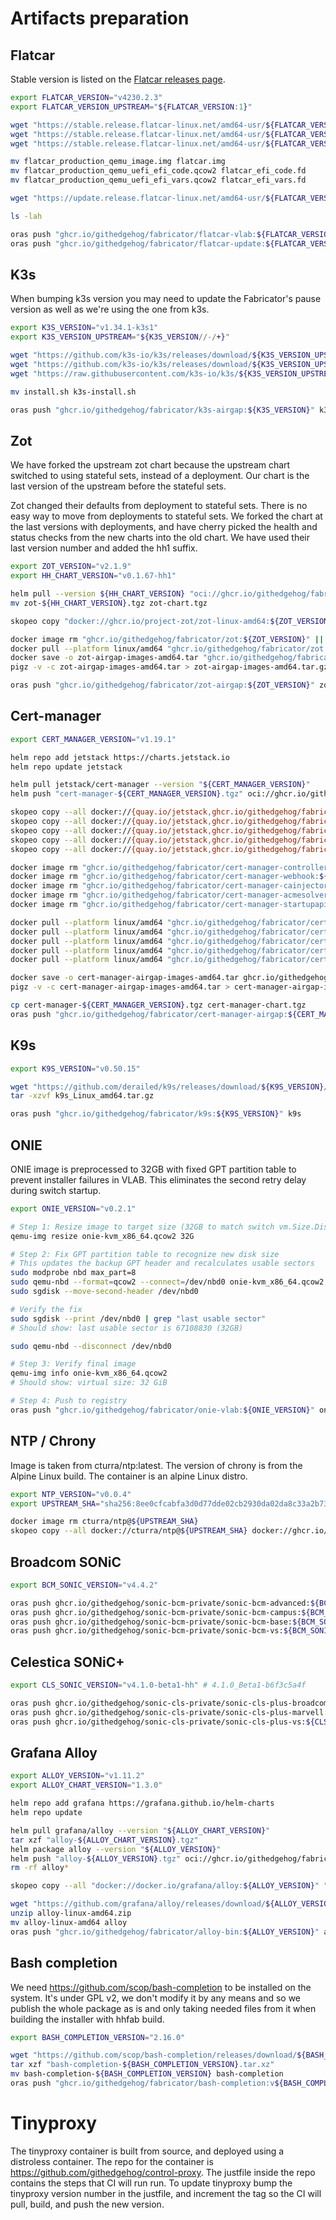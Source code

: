 # Artifacts preparation

## Flatcar

Stable version is listed on the [Flatcar releases page](https://www.flatcar.org/releases).

```bash
export FLATCAR_VERSION="v4230.2.3"
export FLATCAR_VERSION_UPSTREAM="${FLATCAR_VERSION:1}"

wget "https://stable.release.flatcar-linux.net/amd64-usr/${FLATCAR_VERSION_UPSTREAM}/flatcar_production_qemu_image.img"
wget "https://stable.release.flatcar-linux.net/amd64-usr/${FLATCAR_VERSION_UPSTREAM}/flatcar_production_qemu_uefi_efi_code.qcow2"
wget "https://stable.release.flatcar-linux.net/amd64-usr/${FLATCAR_VERSION_UPSTREAM}/flatcar_production_qemu_uefi_efi_vars.qcow2"

mv flatcar_production_qemu_image.img flatcar.img
mv flatcar_production_qemu_uefi_efi_code.qcow2 flatcar_efi_code.fd
mv flatcar_production_qemu_uefi_efi_vars.qcow2 flatcar_efi_vars.fd

wget "https://update.release.flatcar-linux.net/amd64-usr/${FLATCAR_VERSION_UPSTREAM}/flatcar_production_update.gz"

ls -lah

oras push "ghcr.io/githedgehog/fabricator/flatcar-vlab:${FLATCAR_VERSION}" flatcar.img flatcar_efi_code.fd flatcar_efi_vars.fd
oras push "ghcr.io/githedgehog/fabricator/flatcar-update:${FLATCAR_VERSION}" flatcar_production_update.gz
```

## K3s

When bumping k3s version you may need to update the Fabricator's pause version as well as we're using the one from k3s.

```bash
export K3S_VERSION="v1.34.1-k3s1"
export K3S_VERSION_UPSTREAM="${K3S_VERSION//-/+}"

wget "https://github.com/k3s-io/k3s/releases/download/${K3S_VERSION_UPSTREAM}/k3s"
wget "https://github.com/k3s-io/k3s/releases/download/${K3S_VERSION_UPSTREAM}/k3s-airgap-images-amd64.tar.gz"
wget "https://raw.githubusercontent.com/k3s-io/k3s/${K3S_VERSION_UPSTREAM}/install.sh"

mv install.sh k3s-install.sh

oras push "ghcr.io/githedgehog/fabricator/k3s-airgap:${K3S_VERSION}" k3s k3s-airgap-images-amd64.tar.gz k3s-install.sh
```

## Zot
We have forked the upstream zot chart because the upstream chart switched to
using stateful sets, instead of a deployment. Our chart is the last version of
the upstream before the stateful sets.

Zot changed their defaults from deployment to stateful sets. There is no easy
way to move from deployments to stateful sets. We forked the chart at the last
versions with deployments, and have cherry picked the health and status checks
from the new charts into the old chart. We have used their last version number
and added the hh1 suffix.

```bash
export ZOT_VERSION="v2.1.9"
export HH_CHART_VERSION="v0.1.67-hh1"

helm pull --version ${HH_CHART_VERSION} "oci://ghcr.io/githedgehog/fabricator/charts/zot"
mv zot-${HH_CHART_VERSION}.tgz zot-chart.tgz

skopeo copy "docker://ghcr.io/project-zot/zot-linux-amd64:${ZOT_VERSION}" "docker://ghcr.io/githedgehog/fabricator/zot:${ZOT_VERSION}"

docker image rm "ghcr.io/githedgehog/fabricator/zot:${ZOT_VERSION}" || true
docker pull --platform linux/amd64 "ghcr.io/githedgehog/fabricator/zot:${ZOT_VERSION}"
docker save -o zot-airgap-images-amd64.tar "ghcr.io/githedgehog/fabricator/zot:${ZOT_VERSION}"
pigz -v -c zot-airgap-images-amd64.tar > zot-airgap-images-amd64.tar.gz

oras push "ghcr.io/githedgehog/fabricator/zot-airgap:${ZOT_VERSION}" zot-airgap-images-amd64.tar.gz zot-chart.tgz
```

## Cert-manager

```bash
export CERT_MANAGER_VERSION="v1.19.1"

helm repo add jetstack https://charts.jetstack.io
helm repo update jetstack

helm pull jetstack/cert-manager --version "${CERT_MANAGER_VERSION}"
helm push "cert-manager-${CERT_MANAGER_VERSION}.tgz" oci://ghcr.io/githedgehog/fabricator/charts

skopeo copy --all docker://{quay.io/jetstack,ghcr.io/githedgehog/fabricator}/cert-manager-controller:${CERT_MANAGER_VERSION}
skopeo copy --all docker://{quay.io/jetstack,ghcr.io/githedgehog/fabricator}/cert-manager-webhook:${CERT_MANAGER_VERSION}
skopeo copy --all docker://{quay.io/jetstack,ghcr.io/githedgehog/fabricator}/cert-manager-cainjector:${CERT_MANAGER_VERSION}
skopeo copy --all docker://{quay.io/jetstack,ghcr.io/githedgehog/fabricator}/cert-manager-acmesolver:${CERT_MANAGER_VERSION}
skopeo copy --all docker://{quay.io/jetstack,ghcr.io/githedgehog/fabricator}/cert-manager-startupapicheck:${CERT_MANAGER_VERSION}

docker image rm "ghcr.io/githedgehog/fabricator/cert-manager-controller:${CERT_MANAGER_VERSION}"
docker image rm "ghcr.io/githedgehog/fabricator/cert-manager-webhook:${CERT_MANAGER_VERSION}"
docker image rm "ghcr.io/githedgehog/fabricator/cert-manager-cainjector:${CERT_MANAGER_VERSION}"
docker image rm "ghcr.io/githedgehog/fabricator/cert-manager-acmesolver:${CERT_MANAGER_VERSION}"
docker image rm "ghcr.io/githedgehog/fabricator/cert-manager-startupapicheck:${CERT_MANAGER_VERSION}"

docker pull --platform linux/amd64 "ghcr.io/githedgehog/fabricator/cert-manager-controller:${CERT_MANAGER_VERSION}"
docker pull --platform linux/amd64 "ghcr.io/githedgehog/fabricator/cert-manager-webhook:${CERT_MANAGER_VERSION}"
docker pull --platform linux/amd64 "ghcr.io/githedgehog/fabricator/cert-manager-cainjector:${CERT_MANAGER_VERSION}"
docker pull --platform linux/amd64 "ghcr.io/githedgehog/fabricator/cert-manager-acmesolver:${CERT_MANAGER_VERSION}"
docker pull --platform linux/amd64 "ghcr.io/githedgehog/fabricator/cert-manager-startupapicheck:${CERT_MANAGER_VERSION}"

docker save -o cert-manager-airgap-images-amd64.tar ghcr.io/githedgehog/fabricator/cert-manager-{controller,webhook,cainjector,acmesolver,startupapicheck}:${CERT_MANAGER_VERSION}
pigz -v -c cert-manager-airgap-images-amd64.tar > cert-manager-airgap-images-amd64.tar.gz

cp cert-manager-${CERT_MANAGER_VERSION}.tgz cert-manager-chart.tgz
oras push "ghcr.io/githedgehog/fabricator/cert-manager-airgap:${CERT_MANAGER_VERSION}" cert-manager-airgap-images-amd64.tar.gz cert-manager-chart.tgz
```

## K9s

```bash
export K9S_VERSION="v0.50.15"

wget "https://github.com/derailed/k9s/releases/download/${K9S_VERSION}/k9s_Linux_amd64.tar.gz"
tar -xzvf k9s_Linux_amd64.tar.gz

oras push "ghcr.io/githedgehog/fabricator/k9s:${K9S_VERSION}" k9s
```

## ONIE

ONIE image is preprocessed to 32GB with fixed GPT partition table to prevent installer failures in VLAB. This eliminates the second retry delay during switch startup.

```bash
export ONIE_VERSION="v0.2.1"

# Step 1: Resize image to target size (32GB to match switch vm.Size.Disk)
qemu-img resize onie-kvm_x86_64.qcow2 32G

# Step 2: Fix GPT partition table to recognize new disk size
# This updates the backup GPT header and recalculates usable sectors
sudo modprobe nbd max_part=8
sudo qemu-nbd --format=qcow2 --connect=/dev/nbd0 onie-kvm_x86_64.qcow2
sudo sgdisk --move-second-header /dev/nbd0

# Verify the fix
sudo sgdisk --print /dev/nbd0 | grep "last usable sector"
# Should show: last usable sector is 67108830 (32GB)

sudo qemu-nbd --disconnect /dev/nbd0

# Step 3: Verify final image
qemu-img info onie-kvm_x86_64.qcow2
# Should show: virtual size: 32 GiB

# Step 4: Push to registry
oras push "ghcr.io/githedgehog/fabricator/onie-vlab:${ONIE_VERSION}" onie-kvm_x86_64.qcow2 onie_efi_code.fd onie_efi_vars.fd
```

## NTP / Chrony

Image is taken from cturra/ntp:latest. The version of chrony is from the Alpine
Linux build. The container is an alpine Linux distro.

```bash
export NTP_VERSION="v0.0.4"
export UPSTREAM_SHA="sha256:8ee0cfcabfa3d0d77dde02cb2930da02da8c33a2b7393bb429010cbae0b9d509"

docker image rm cturra/ntp@${UPSTREAM_SHA}
skopeo copy --all docker://cturra/ntp@${UPSTREAM_SHA} docker://ghcr.io/githedgehog/fabricator/ntp:${NTP_VERSION}
```

## Broadcom SONiC

```bash
export BCM_SONIC_VERSION="v4.4.2"

oras push ghcr.io/githedgehog/sonic-bcm-private/sonic-bcm-advanced:${BCM_SONIC_VERSION} sonic-broadcom-enterprise-advanced.bin
oras push ghcr.io/githedgehog/sonic-bcm-private/sonic-bcm-campus:${BCM_SONIC_VERSION} sonic-broadcom-campus.bin
oras push ghcr.io/githedgehog/sonic-bcm-private/sonic-bcm-base:${BCM_SONIC_VERSION} sonic-broadcom-enterprise-base.bin
oras push ghcr.io/githedgehog/sonic-bcm-private/sonic-bcm-vs:${BCM_SONIC_VERSION} sonic-vs.bin
```

## Celestica SONiC+

```bash
export CLS_SONIC_VERSION="v4.1.0-beta1-hh" # 4.1.0_Beta1-b6f3c5a4f

oras push ghcr.io/githedgehog/sonic-cls-private/sonic-cls-plus-broadcom:${CLS_SONIC_VERSION} sonic-broadcom.bin
oras push ghcr.io/githedgehog/sonic-cls-private/sonic-cls-plus-marvell:${CLS_SONIC_VERSION} sonic-innovium.bin
oras push ghcr.io/githedgehog/sonic-cls-private/sonic-cls-plus-vs:${CLS_SONIC_VERSION} sonic-vs.bin
```

## Grafana Alloy

```bash
export ALLOY_VERSION="v1.11.2"
export ALLOY_CHART_VERSION="1.3.0"

helm repo add grafana https://grafana.github.io/helm-charts
helm repo update

helm pull grafana/alloy --version "${ALLOY_CHART_VERSION}"
tar xzf "alloy-${ALLOY_CHART_VERSION}.tgz"
helm package alloy --version "${ALLOY_VERSION}"
helm push "alloy-${ALLOY_VERSION}.tgz" oci://ghcr.io/githedgehog/fabricator/charts
rm -rf alloy*

skopeo copy --all "docker://docker.io/grafana/alloy:${ALLOY_VERSION}" "docker://ghcr.io/githedgehog/fabricator/alloy:${ALLOY_VERSION}"

wget "https://github.com/grafana/alloy/releases/download/${ALLOY_VERSION}/alloy-linux-amd64.zip"
unzip alloy-linux-amd64.zip
mv alloy-linux-amd64 alloy
oras push "ghcr.io/githedgehog/fabricator/alloy-bin:${ALLOY_VERSION}" alloy
```

## Bash completion

We need https://github.com/scop/bash-completion to be installed on the system. It's under GPL v2, we don't modify it by
any means and so we publish the whole package as is and only taking needed files from it when building the installer
with hhfab build.

```bash
export BASH_COMPLETION_VERSION="2.16.0"

wget "https://github.com/scop/bash-completion/releases/download/${BASH_COMPLETION_VERSION}/bash-completion-${BASH_COMPLETION_VERSION}.tar.xz"
tar xzf "bash-completion-${BASH_COMPLETION_VERSION}.tar.xz"
mv bash-completion-${BASH_COMPLETION_VERSION} bash-completion
oras push "ghcr.io/githedgehog/fabricator/bash-completion:v${BASH_COMPLETION_VERSION}" bash-completion
```

# Tinyproxy

The tinyproxy container is built from source, and deployed using a distroless
container. The repo for the container is https://github.com/githedgehog/control-proxy.
The justfile inside the repo contains the steps that CI will run run. To update
tinyproxy bump the tinyproxy version number in the justfile, and increment the tag so the
CI will pull, build, and push the new version.
